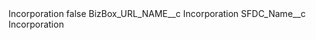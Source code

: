 <?xml version="1.0" encoding="UTF-8"?>
<CustomMetadata xmlns="http://soap.sforce.com/2006/04/metadata" xmlns:xsi="http://www.w3.org/2001/XMLSchema-instance" xmlns:xsd="http://www.w3.org/2001/XMLSchema">
    <label>Incorporation</label>
    <protected>false</protected>
    <values>
        <field>BizBox_URL_NAME__c</field>
        <value xsi:type="xsd:string">Incorporation</value>
    </values>
    <values>
        <field>SFDC_Name__c</field>
        <value xsi:type="xsd:string">Incorporation</value>
    </values>
</CustomMetadata>
